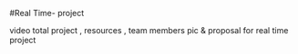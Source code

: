 #Real Time- project 

video total project ,  resources  , team members pic & proposal for  real time project
